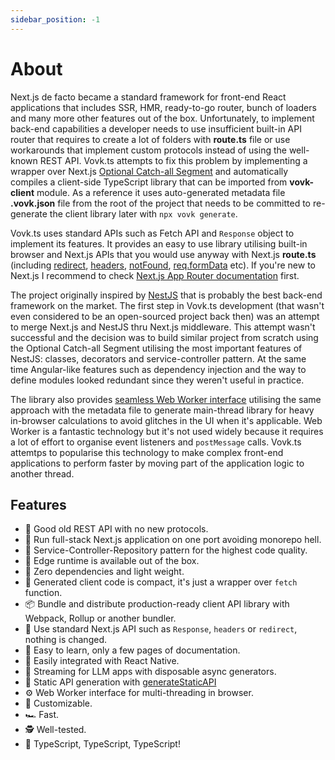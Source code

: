 ```yaml
---
sidebar_position: -1
---
```


# About

Next.js de facto became a standard framework for front-end React applications that includes SSR, HMR, ready-to-go router, bunch of loaders and many more other features out of the box. Unfortunately, to implement back-end capabilities a developer needs to use insufficient built-in API router that requires to create a lot of folders with **route.ts** file or use workarounds that implement custom protocols instead of using the well-known REST API. Vovk.ts attempts to fix this problem by implementing a wrapper over Next.js [Optional Catch-all Segment](https://nextjs.org/docs/pages/building-your-application/routing/dynamic-routes#optional-catch-all-segments) and automatically compiles a client-side TypeScript library that can be imported from **vovk-client** module. As a reference it uses auto-generated metadata file **.vovk.json** file from the root of the project that needs to be committed to re-generate the client library later with `npx vovk generate`.

Vovk.ts uses standard APIs such as Fetch API and `Response` object to implement its features. It provides an easy to use library utilising built-in browser and Next.js APIs that you would use anyway with Next.js **route.ts** (including [redirect](https://nextjs.org/docs/app/building-your-application/routing/redirecting), [headers](https://nextjs.org/docs/app/api-reference/functions/headers#headers), [notFound](https://nextjs.org/docs/app/api-reference/functions/not-found#notfound), [req.formData](https://nextjs.org/docs/app/building-your-application/routing/route-handlers#request-body-formdata) etc). If you're new to Next.js I recommend to check [Next.js App Router documentation](https://nextjs.org/docs/app/building-your-application/routing) first.

The project originally inspired by [NestJS](https://nestjs.com/) that is probably the best back-end framework on the market. The first step in Vovk.ts development (that wasn't even considered to be an open-sourced project back then) was an attempt to merge Next.js and NestJS thru Next.js middleware. This attempt wasn't successful and the decision was to build similar project from scratch using the Optional Catch-all Segment utilising the most important features of NestJS: classes, decorators and service-controller pattern. At the same time Angular-like features such as dependency injection and the way to define modules looked redundant since they weren't useful in practice. 

The library also provides [seamless Web Worker interface](./worker) utilising the same approach with the metadata file to generate main-thread library for heavy in-browser calculations to avoid glitches in the UI when it's applicable. Web Worker is a fantastic technology but it's not used widely because it requires a lot of effort to organise event listeners and `postMessage` calls. Vovk.ts attemtps to popularise this technology to make complex front-end applications to perform faster by moving part of the application logic to another thread.

## Features

- 👵 Good old REST API with no new protocols.
- 🚢 Run full-stack Next.js application on one port avoiding monorepo hell.
- 🧐 Service-Controller-Repository pattern for the highest code quality.
- 🚄 Edge runtime is available out of the box.
- 🌿 Zero dependencies and light weight.
- 🤏 Generated client code is compact, it's just a wrapper over `fetch` function.
- 📦 Bundle and distribute production-ready client API library with Webpack, Rollup or another bundler.
- 🤝 Use standard Next.js API such as `Response`, `headers` or `redirect`, nothing is changed.
- 🧠 Easy to learn, only a few pages of documentation.
- 📱 Easily integrated with React Native.
- 🤖 Streaming for LLM apps with disposable async generators.
- 📄 Static API generation with [generateStaticAPI](api#generateStaticAPI)
- ⚙️ Web Worker interface for multi-threading in browser.
- 🔧 Customizable.
- 🏎️ Fast.
- 🕵️ Well-tested.
- 🥰 TypeScript, TypeScript, TypeScript!